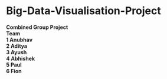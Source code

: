 # Big-Data-Visualisation-Project
**Combined Group Project**\
**Team**\
**1 Anubhav**\
**2 Aditya**\
**3 Ayush**\
**4 Abhishek**\
**5 Paul**\
**6 Fion**
